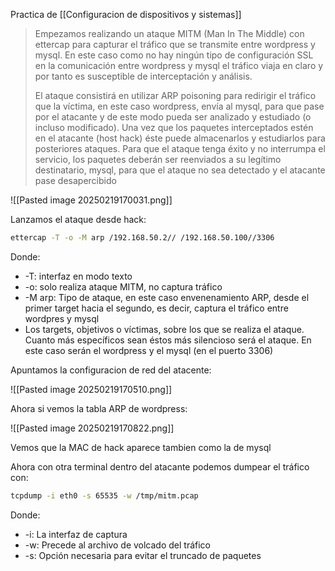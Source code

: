 
Practica de [[Configuracion de dispositivos y sistemas]]

>Empezamos realizando un ataque MITM (Man In The Middle) con ettercap para capturar el tráfico que se transmite entre wordpress y mysql. En este caso como no hay ningún tipo de configuración SSL en la comunicación entre wordpress y mysql el tráfico viaja en claro y por tanto es susceptible de interceptación y análisis.
>
>El ataque consistirá en utilizar ARP poisoning para redirigir el tráfico que la víctima, en este caso wordpress, envía al mysql, para que pase por el atacante y de este modo pueda ser analizado y estudiado (o incluso modificado). Una vez que los paquetes interceptados estén en el atacante (host hack) éste puede almacenarlos y estudiarlos para posteriores ataques. Para que el ataque tenga éxito y no interrumpa el servicio, los paquetes deberán ser reenviados a su legítimo destinatario, mysql, para que el ataque no sea detectado y el atacante pase desapercibido

![[Pasted image 20250219170031.png]]

Lanzamos el ataque desde hack:

``` bash
ettercap -T -o -M arp /192.168.50.2// /192.168.50.100//3306
```

Donde:
- -T: interfaz en modo texto
- -o: solo realiza ataque MITM, no captura tráfico
- -M arp: Tipo de ataque, en este caso envenenamiento ARP, desde el primer target hacia el segundo, es decir, captura el tráfico entre wordpres y mysql
- Los targets, objetivos o víctimas, sobre los que se realiza el ataque. Cuanto más específicos sean éstos más silencioso será el ataque. En este caso serán el wordpress y el mysql (en el puerto 3306)

Apuntamos la configuracion de red del atacente:

![[Pasted image 20250219170510.png]]

Ahora si vemos la tabla ARP de wordpress:

![[Pasted image 20250219170822.png]]

Vemos que la MAC de hack aparece tambien como la de mysql

Ahora con otra terminal dentro del atacante podemos dumpear el tráfico con:

``` bash
tcpdump -i eth0 -s 65535 -w /tmp/mitm.pcap
```

Donde:
- -i: La interfaz de captura
- -w: Precede al archivo de volcado del tráfico
- -s: Opción necesaria para evitar el truncado de paquetes